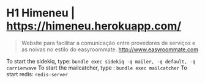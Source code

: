 
# H1 Himeneu  | https://himeneu.herokuapp.com/

>Website para facilitar a comunicação entre provedores de serviços e as noivas
>no estilo do easyroommate. http://www.easyroommate.com


To start the sidekiq, type:  ` bundle exec sidekiq -q mailer, -q default, -q carrierwave `
To start the mailcatcher, type : ` bundle exec mailcatcher `
To start redis: `redis-server`

